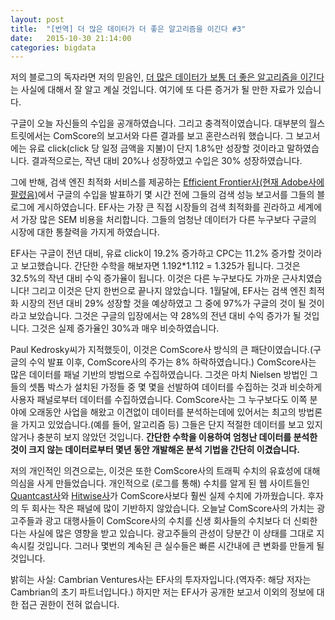 ```yaml
---
layout: post
title:  "[번역] 더 많은 데이터가 더 좋은 알고리즘을 이긴다 #3"
date:   2015-10-30 21:14:00
categories: bigdata
---
```

저의 블로그의 독자라면 저의 믿음인, [더 많은 데이터가 보통 더 좋은 알고리즘을 이긴다](/bigdata/2015/10/28/more-the-better-01/)는 사실에 대해서 잘 알고 계실 것입니다. 여기에 또 다른 증거가 될 만한 자료가 있습니다.

구글이 오늘 자신들의 수입을 공개하였습니다. 그리고 충격적이였습니다. 대부분의 월스트릿에서는 ComScore의 보고서와 다른 결과를 보고 혼란스러워 했습니다. 그 보고서에는 유료 click(click 당 일정 금액을 지불)이 단지
1.8%만 성장할 것이라고 말하였습니다. 결과적으로는, 작년 대비 20%나 성장하였고 수입은 30% 성장하였습니다.

그에 반해, 검색 엔진 최적화 서비스를 제공하는 [Efficient Frontier사(현재 Adobe사에 팔렸음)](http://www.efrontier.com/)에서 구글의 수입을 발표하기 몇 시간 전에 그들의 검색 성능 보고서를 그들의 블로그에 게시하였습니다. EF사는 가장 큰 직접 시장들의 검색 최적화를 괸라하고 세계에서 가장 많은 SEM 비용을 처리합니다. 그들의 엄청난 데이터가 다른 누구보다 구글의 시장에 대한 통찰력을 가지게 하였습니다.

EF사는 구글이 전년 대비, 유료 click이 19.2% 증가하고 CPC는 11.2% 증가할 것이라고 보고했습니다. 간단한 수학을 해보자면 1.192\*1.112 = 1.325가 됩니다. 그것은 32.5%의 작년 대비 수익 증가율이 됩니다. 이것은 다른 누구보다도 가까운 근사치였습니다! 그리고 이것은 단지 한번으로 끝나지 않았습니다. 1월달에, EF사는 검색 엔진 최적화 시장의 전년 대비 29% 성장할 것을 예상하였고 그 중에 97%가 구글의 것이 될 것이라고 보았습니다. 그것은 구글의 입장에서는 약 28%의 전년 대비 수익 증가가 될 것입니다. 그것은 실제 증가율인 30%과 매우 비슷하였습니다.

Paul Kedrosky씨가 지적했듯이, 이것은 ComScore사 방식의 큰 패단이였습니다.(구글의 수익 발표 이후, ComScore사의 주가는 8% 하락하였습니다.) ComScore사는 많은 데이터를 패널 기반의 방법으로 수집하였습니다. 그것은 마치 Nielsen 방법인 그들의 셋톱 박스가 설치된 가정들 중 몇 몇을 선발하여 데이터를 수집하는 것과 비슷하게 사용자 패널로부터 데이터를 수집하였습니다. ComScore사는 그 누구보다도 이쪽 분야에 오래동안 사업을 해왔고 이견없이 데이터를 분석하는데에 있어서는 최고의 방법론을 가지고 있었습니다.(예를 들어, 알고리즘 등) 그들은 단지 적절한 데이터를 보고 있지 않거나 충분히 보지 않았던 것입니다. **간단한 수학을 이용하여 엄청난 데이터를 분석한 것이 크지 않는 데이터로부터 몇년 동안 개발해온 분석 기법을 간단히 이겼습니다.**

저의 개인적인 의견으로는, 이것은 또한 ComScore사의 트래픽 수치의 유효성에 대해 의심을 사게 만들었습니다. 개인적으로 (로그를 통해) 수치를 알게 된 웹 사이트들인 [Quantcast사](http://www.quantcast.com/)와 [Hitwise사](http://hitwise.com/)가 ComScore사보다 훨씬 실제 수치에 가까웠습니다. 후자의 두 회사는 작은 패널에 많이 기반하지 않았습니다. 오늘날 ComScore사의 가치는 광고주들과 광고 대행사들이 ComScore사의 수치를 신생 회사들의 수치보다 더 신뢰한다는 사실에 많은 영향을 받고 있습니다. 광고주들의 관성이 당분간 이 상태를 그대로 지속시킬 것입니다. 그러나 몇번의 계속된 큰 실수들은 빠른 시간내에 큰 변화를 만들게 될 것입니다.

밝히는 사실: Cambrian Ventures사는 EF사의 투자자입니다.(역자주: 해당 저자는 Cambrian의 초기 파트너입니다.) 하지만 저는 EF사가 공개한 보고서 이외의 정보에 대한 접근 권한이 전혀 없습니다.
